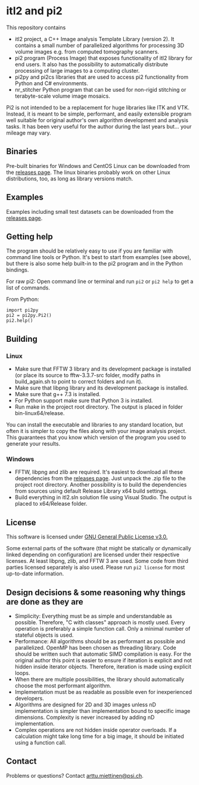 
# itl2 and pi2

This repository contains
- itl2 project, a C++ Image analysis Template Library (version 2). It contains a small number of parallelized algorithms for processing 3D volume images e.g. from computed tomography scanners.
- pi2 program (Process Image) that exposes functionality of itl2 library for end users. It also has the possibility to automatically distribute processing of large images to a computing cluster.
- pi2py and pi2cs libraries that are used to access pi2 functionality from Python and C# environments.
- nr_stitcher Python program that can be used for non-rigid stitching or terabyte-scale volume image mosaics.

Pi2 is not intended to be a replacement for huge libraries like ITK and VTK. Instead, it is meant to be simple, performant, and easily extensible program well suitable for original author's own algorithm development and analysis tasks. It has been very useful for the author during the last years but... your mileage may vary.


## Binaries

Pre-built binaries for Windows and CentOS Linux can be downloaded from the [releases page](https://github.com/arttumiettinen/pi2/releases/latest). The linux binaries probably work on other Linux distributions, too, as long as library versions match.


## Examples

Examples including small test datasets can be downloaded from the [releases page](https://github.com/arttumiettinen/pi2/releases/latest).


## Getting help

The program should be relatively easy to use if you are familiar with command line tools or Python. It's best to start from examples (see above), but there is also some help built-in to the pi2 program and in the Python bindings.

For raw pi2: Open command line or terminal and run `pi2` or `pi2 help` to get a list of commands.

From Python:
```
import pi2py
pi2 = pi2py.Pi2()
pi2.help()
```


## Building

### Linux

- Make sure that FFTW 3 library and its development package is installed (or place its source to fftw-3.3.7-src folder, modify paths in build_again.sh to point to correct folders and run it).
- Make sure that libpng library and its development package is installed.
- Make sure that g++ 7.3 is installed.
- For Python support make sure that Python 3 is installed.
- Run make in the project root directory. The output is placed in folder bin-linux64/release.

You can install the executable and libraries to any standard location, but often it is simpler to copy the files along with your image analysis project. This guarantees that you know which version of the program you used to generate your results.


### Windows

- FFTW, libpng and zlib are required. It's easiest to download all these dependencies from the [releases page](https://github.com/arttumiettinen/pi2/releases/latest). Just unpack the .zip file to the project root directory. Another possibility is to build the dependencies from sources using default Release Library x64 build settings.
- Build everything in itl2.sln solution file using Visual Studio. The output is placed to x64/Release folder.



## License

This software is licensed under [GNU General Public License v3.0.](LICENSE.txt)

Some external parts of the software (that might be statically or dynamically linked depending on configuration) are licensed under their respective licenses. At least libpng, zlib, and FFTW 3 are used. Some code from third parties licensed separately is also used. Please run `pi2 license` for most up-to-date information.


## Design decisions & some reasoning why things are done as they are

- Simplicity: Everything must be as simple and understandable as possible. Therefore, "C with classes" approach is mostly used. Every operation is preferably a simple function call. Only a minimal number of stateful objects is used.
- Performance: All algorithms should be as performant as possible and parallelized. OpenMP has been chosen as threading library. Code should be written such that automatic SIMD compilation is easy. For the original author this point is easier to ensure if iteration is explicit and not hidden inside iterator objects. Therefore, iteration is made using explicit loops.
- When there are multiple possibilities, the library should automatically choose the most performant algorithm.
- Implementation must be as readable as possible even for inexperienced developers.
- Algorithms are designed for 2D and 3D images unless nD implementation is simpler than implementation bound to specific image dimensions. Complexity is never increased by adding nD implementation.
- Complex operations are not hidden inside operator overloads. If a calculation might take long time for a big image, it should be initiated using a function call.


## Contact

Problems or questions? Contact arttu.miettinen@psi.ch.

